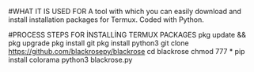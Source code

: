#WHAT IT IS USED FOR
A tool with which you can easily download and install installation packages for Termux. Coded with Python.

#PROCESS STEPS FOR İNSTALLİNG TERMUX PACKAGES
    pkg update && pkg upgrade
    pkg install git
    pkg install python3
    git clone https://github.com/blackrosepy/blackrose
    cd blackrose
    chmod 777 *
    pip install colorama
    python3 blackrose.py

